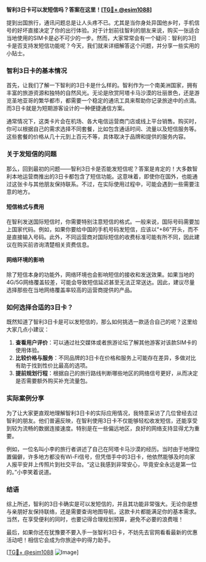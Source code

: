 **智利3日卡可以发短信吗？答案在这里！[[TG💪+ @esim1088](https://t.me/s/esim1088)]**

提到出国旅行，通讯问题总是让人头疼不已。尤其是当你身处异国他乡时，手机信号的好坏直接决定了你的出行体验。对于计划前往智利的朋友来说，购买一张适合当地使用的SIM卡是必不可少的一步。然而，大家常常会有一个疑问：智利的3日卡是否支持发短信功能呢？今天，我们就来详细解答这个问题，并分享一些实用的小贴士。

### 智利3日卡的基本情况

首先，让我们了解一下智利的3日卡是什么样的。智利作为一个南美洲国家，拥有丰富的旅游资源和独特的自然风光。无论是欣赏阿塔卡马沙漠的壮丽景色，还是游览圣地亚哥的繁华都市，都需要一个稳定的通讯工具来帮助你记录旅途中的点滴。而3日卡就是为短期游客设计的一种便捷通信方案。

通常情况下，这类卡片会在机场、各大电信运营商门店或线上平台销售。购买时，你可以根据自己的需求选择不同套餐，比如包含通话时间、流量以及短信服务等。这些套餐的价格从几十元到上百元不等，具体取决于品牌和提供的服务内容。

### 关于发短信的问题

那么，回到最初的问题——智利3日卡是否能发短信呢？答案是肯定的！大多数智利本地运营商推出的3日卡都包含了短信功能。这意味着，即使你在国外，也能通过这张卡与其他朋友保持联系。不过，在实际使用过程中，可能会遇到一些需要注意的地方。

#### 短信格式与费用

在智利发送国际短信时，你需要特别注意短信的格式。一般来说，国际号码需要加上国家代码。例如，如果你要给中国的手机号码发短信，应该以“+86”开头，而不是直接输入号码。此外，不同运营商对国际短信的收费标准可能有所不同，因此建议在购买前咨询清楚相关资费信息。

#### 网络环境的影响

除了短信本身的功能外，网络环境也会影响短信的接收和发送效果。如果当地的4G/5G网络覆盖较差，可能会导致短信延迟甚至无法正常送达。因此，建议尽量选择那些在当地网络覆盖率较高的运营商提供的产品。

### 如何选择合适的3日卡？

既然知道了智利3日卡是可以发短信的，那么如何挑选一款适合自己的呢？这里给大家几点小建议：

1. **查看用户评价**：可以通过社交媒体或者旅游论坛了解其他游客对该款SIM卡的使用体验。
2. **比较价格与服务**：不同品牌的3日卡在价格和服务上可能存在差异，多做对比有助于找到性价比最高的选项。
3. **提前规划行程**：根据自己的旅行路线判断哪些地区的网络信号更好，从而决定是否需要额外购买补充流量包。

### 实际案例分享

为了让大家更直观地理解智利3日卡的实际应用情况，我特意采访了几位曾经去过智利的朋友。他们普遍反映，在智利使用3日卡不仅能够轻松收发短信，还能享受到较为流畅的数据连接速度。特别是在一些偏远地区，良好的网络支持显得尤为重要。

例如，一位名叫小李的旅行者讲述了自己在阿塔卡马沙漠的经历。当时由于地理位置偏僻，许多地方都没有Wi-Fi信号，但凭借手中的3日卡，他依然能够及时向家人报平安并上传照片到社交平台。“这让我感到非常安心，毕竟安全永远是第一位的。”小李笑着说道。

### 结语

综上所述，智利的3日卡确实是可以发短信的，并且其功能非常强大。无论你是想与亲朋好友保持联络，还是需要查询地图导航，这款卡片都能满足你的基本需求。当然，在享受便利的同时，也要记得合理规划预算，避免不必要的浪费哦！

最后，如果你还在犹豫要不要入手一张智利3日卡，不妨先去官网看看最新的优惠活动吧！相信它会成为你旅途中的得力助手。

[[TG💪+ @esim1088](https://t.me/s/esim1088) ![Image](https://i.postimg.cc/4NQfJmqS/Snipaste-2025-05-13-00-14-12.png)]